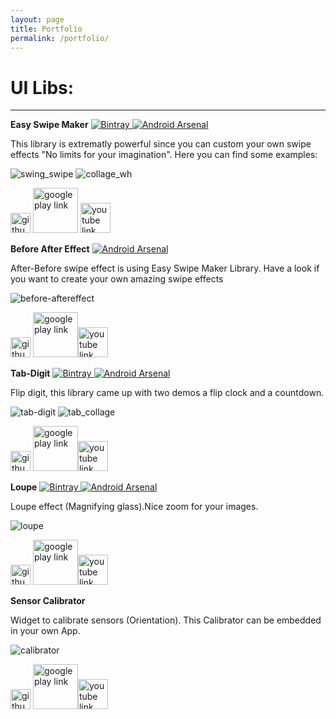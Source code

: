```yaml
---
layout: page
title: Portfolio
permalink: /portfolio/
---
```


# UI Libs:
---

 **Easy Swipe Maker** [![Bintray](https://api.bintray.com/packages/xenione/maven/Swipe-maker/images/download.svg) ](https://bintray.com/xenione/maven/Swipe-maker/_latestVersion) [![Android Arsenal](https://img.shields.io/badge/Android%20Arsenal-Easy%20Swipe%20Maker-brightgreen.svg?style=flat)](https://android-arsenal.com/details/1/5020)


This library is extrematly powerful since you can custom your own swipe effects "No limits for your imagination". Here you can find some examples:


![swing_swipe](https://cloud.githubusercontent.com/assets/4138527/21510499/6c44dd96-cc94-11e6-9cd5-c182c33d1b80.gif) ![collage_wh](https://cloud.githubusercontent.com/assets/4138527/21957075/636a1534-da8f-11e6-8d25-0f39a2c5dad7.gif)


[<img src="{{ site.baseurl }}/images/GitHub-Mark-32px.png" alt="github link repository" style="width: 32px;"/>](https://github.com/xenione/SwipeLayout) [<img src="{{ site.baseurl }}/images/google-play-badge.png" alt="google play link" style="width: 72px;"/>](https://play.google.com/store/apps/details?id=apps.xenione.com.swipelayout}) [<img src="{{ site.baseurl }}/images/YouTube-social-icon_red_128px.png" alt="youtube link" style="width: 48px;"/>](https://www.youtube.com/watch?v=WBm8RUjNkvg) 


**Before After Effect** [![Android Arsenal](https://img.shields.io/badge/Android%20Arsenal-BeforeAfter%20Effect-brightgreen.svg?style=flat)](https://android-arsenal.com/details/1/4690)


After-Before swipe effect is using Easy Swipe Maker Library. Have a look if you want to create your own amazing swipe effects


![before-aftereffect](https://cloud.githubusercontent.com/assets/4138527/19211444/9713cbdc-8d3c-11e6-84af-18a18ab02efb.gif)


[<img src="{{ site.baseurl }}/images/GitHub-Mark-32px.png" alt="github link repository" style="width: 32px;"/>](https://github.com/xenione/beforeafter-effect) [<img src="{{ site.baseurl }}/images/google-play-badge.png" alt="google play link" style="width: 72px;"/>](https://play.google.com/store/apps/details?id=com.xenione.demos})[<img src="{{ site.baseurl }}/images/YouTube-social-icon_red_128px.png" alt="youtube link" style="width: 48px;"/>](https://www.youtube.com/watch?v=qkK6x1mR9yk) 


**Tab-Digit**  [![Bintray](https://api.bintray.com/packages/xenione/maven/tab-digit/images/download.svg) ](https://bintray.com/xenione/maven/tab-digit/_latestVersion) [![Android Arsenal](https://img.shields.io/badge/Android%20Arsenal-Tab%20digit-brightgreen.svg?style=flat)](https://android-arsenal.com/details/1/4786)

 Flip digit, this library came up with two demos a flip clock and a countdown.

![tab-digit](https://cloud.githubusercontent.com/assets/4138527/21961543/856b7948-db0c-11e6-9153-2cba54ee71ae.gif) ![tab_collage](https://cloud.githubusercontent.com/assets/4138527/21961546/8c5faa4e-db0c-11e6-93a7-8dce68e514dc.gif)


[<img src="{{ site.baseurl }}/images/GitHub-Mark-32px.png" alt="github link repository" style="width: 32px;"/>](https://github.com/xenione/Digit) [<img src="{{ site.baseurl }}/images/google-play-badge.png" alt="google play link" style="width: 72px;"/>](https://play.google.com/store/apps/details?id=com.xenione.libs.digit})[<img src="{{ site.baseurl }}/images/YouTube-social-icon_red_128px.png" alt="youtube link" style="width: 48px;"/>](https://www.youtube.com/watch?v=6WJeF9Q6-NU) 


**Loupe** [![Bintray](https://api.bintray.com/packages/xenione/maven/loupe/images/download.svg) ](https://bintray.com/xenione/maven/loupe/_latestVersion) [![Android Arsenal](https://img.shields.io/badge/Android%20Arsenal-Loupe-brightgreen.svg?style=flat)](https://android-arsenal.com/details/1/5080)

Loupe effect (Magnifying glass).Nice zoom for your images.

![loupe](https://cloud.githubusercontent.com/assets/4138527/21962023/f763d3a8-db19-11e6-913a-450a8c21661b.gif)


[<img src="{{ site.baseurl }}/images/GitHub-Mark-32px.png" alt="github link repository" style="width: 32px;"/>](https://github.com/xenione/loupe) [<img src="{{ site.baseurl }}/images/google-play-badge.png" alt="google play link" style="width: 72px;"/>](https://play.google.com/store/apps/details?id=loupe.xenione.com.loupe})[<img src="{{ site.baseurl }}/images/YouTube-social-icon_red_128px.png" alt="youtube link" style="width: 48px;"/>](https://www.youtube.com/watch?v=F3x40-2Rfak) 

**Sensor Calibrator**

Widget to calibrate sensors (Orientation). This Calibrator can be embedded in your own App.

![calibrator](https://cloud.githubusercontent.com/assets/4138527/25778832/1844ba4a-330a-11e7-9d0e-63f85ca63cdf.gif)


[<img src="{{ site.baseurl }}/images/GitHub-Mark-32px.png" alt="github link repository" style="width: 32px;"/>](https://github.com/xenione/calibrator-sensor) [<img src="{{ site.baseurl }}/images/google-play-badge.png" alt="google play link" style="width: 72px;"/>](https://play.google.com/store/apps/details?id=com.xenione.apps.calibrator_sensor})[<img src="{{ site.baseurl }}/images/YouTube-social-icon_red_128px.png" alt="youtube link" style="width: 48px;"/>](https://youtu.be/ZH4m2FN2Mws) 





